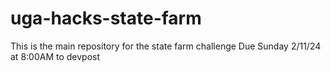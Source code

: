 # uga-hacks-state-farm
This is the main repository for the state farm challenge
Due Sunday 2/11/24 at 8:00AM to devpost
